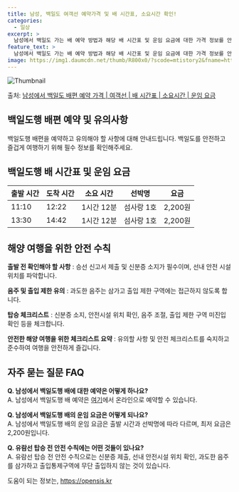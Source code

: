 ```yaml
---
title: 남성, 백일도 여객선 예약가격 및 배 시간표, 소요시간 확인!
categories:
  - 일상
excerpt: >
  남성에서 백일도 가는 배 예약 방법과 해당 배 시간표 및 운임 요금에 대한 가격 정보를 안내 드리겠습니다. 안전하고 재밋는 백일도행 여행을 위해 아래 정보 참고하시기 바랍니다. 백일도행 배편 예약하기 👈 클릭남성에서 백일도행 배 시간표출발 시간도착 시간소요 시간선박명요금11:1012:221시간 12분섬사랑1호2,200원13:3014:421시간 12분섬사랑1호2,200원백일도행 배편 예약하기 👈 클릭남성에서 백일도행 여객선 탑승 시 이용수칙해양 여행을 안전하게 즐기기 위한 중요한 수칙들 1) 출항 전 출발 시간 확인하기: 여객선 출발 시간을 꼭 확인하여 지각을 방지합니다. 2) 충분한 시간 확보하기: 혼잡을 피하기 위해 출발 전 매표소를 미리 방문하고 충분한 여유시간을 확보합니다. 3) 탑승 순서 유의하기..
feature_text: >
  남성에서 백일도 가는 배 예약 방법과 해당 배 시간표 및 운임 요금에 대한 가격 정보를 안내 드리겠습니다. 안전하고 재밋는 백일도행 여행을 위해 아래 정보 참고하시기 바랍니다. 백일도행 배편 예약하기 👈 클릭남성에서 백일도행 배 시간표출발 시간도착 시간소요 시간선박명요금11:1012:221시간 12분섬사랑1호2,200원13:3014:421시간 12분섬사랑1호2,200원백일도행 배편 예약하기 👈 클릭남성에서 백일도행 여객선 탑승 시 이용수칙해양 여행을 안전하게 즐기기 위한 중요한 수칙들 1) 출항 전 출발 시간 확인하기: 여객선 출발 시간을 꼭 확인하여 지각을 방지합니다. 2) 충분한 시간 확보하기: 혼잡을 피하기 위해 출발 전 매표소를 미리 방문하고 충분한 여유시간을 확보합니다. 3) 탑승 순서 유의하기..
image: https://img1.daumcdn.net/thumb/R800x0/?scode=mtistory2&fname=https%3A%2F%2Fblog.kakaocdn.net%2Fdn%2FdOF0Ii%2FbtsHDhd4ZlS%2FtKN4jKyBL5lKtHmIt0raPK%2Fimg.webp
---
```


![Thumbnail](https://img1.daumcdn.net/thumb/R800x0/?scode=mtistory2&fname=https%3A%2F%2Fblog.kakaocdn.net%2Fdn%2FdOF0Ii%2FbtsHDhd4ZlS%2FtKN4jKyBL5lKtHmIt0raPK%2Fimg.webp)

<p>출처: <a href="https://opensis.kr/entry/%EB%82%A8%EC%84%B1%EC%97%90%EC%84%9C-%EB%B0%B1%EC%9D%BC%EB%8F%84-%EB%B0%B0%ED%8E%B8-%EC%98%88%EC%95%BD-%EA%B0%80%EA%B2%A9-%EC%97%AC%EA%B0%9D%EC%84%A0-%EB%B0%B0-%EC%8B%9C%EA%B0%84%ED%91%9C-%EC%86%8C%EC%9A%94%EC%8B%9C%EA%B0%84-%EC%9A%B4%EC%9E%84-%EC%9A%94%EA%B8%88" rel="dofollow">남성에서 백일도 배편 예약 가격 | 여객선 | 배 시간표 | 소요시간 | 운임 요금</a> </p>

## 백일도행 배편 예약 및 유의사항

백일도행 배편을 예약하고 유의해야 할 사항에 대해 안내드립니다. 백일도를 안전하고 즐겁게 여행하기 위해 필수 정보를 확인해주세요.

## **백일도행 배 시간표 및 운임 요금**

**출발 시간** | **도착 시간** | **소요 시간** | **선박명** | **요금**  
---|---|---|---|---  
11:10 | 12:22 | 1시간 12분 | 섬사랑 1호 | 2,200원  
13:30 | 14:42 | 1시간 12분 | 섬사랑 1호 | 2,200원  
  


## **해양 여행을 위한 안전 수칙**

**출발 전 확인해야 할 사항** : 승선 신고서 제출 및 신분증 소지가 필수이며, 선내 안전 시설 위치를 파악합니다.

**음주 및 출입 제한 유의** : 과도한 음주는 삼가고 출입 제한 구역에는 접근하지 않도록 합니다.

**탑승 체크리스트** : 신분증 소지, 안전시설 위치 확인, 음주 조절, 출입 제한 구역 미진입 확인 등을 체크합니다.

**안전한 해양 여행을 위한 체크리스트 요약** : 유의할 사항 및 안전 체크리스트를 숙지하고 준수하여 여행을 안전하게 즐깁니다.



## **자주 묻는 질문 FAQ**

**Q. 남성에서 백일도행 배에 대한 예약은 어떻게 하나요?**  
A. 남성에서 백일도행 배 예약은 [여기](여기에예약페이지주소입력)에서 온라인으로 예약할 수 있습니다.

**Q. 남성에서 백일도행 배의 운임 요금은 어떻게 되나요?**  
A. 남성에서 백일도행 배의 운임 요금은 출발 시간과 선박명에 따라 다르며, 최저 요금은 2,200원입니다.

**Q. 유람선 탑승 전 안전 수칙에는 어떤 것들이 있나요?**  
A. 유람선 탑승 전 안전 수칙으로는 신분증 제출, 선내 안전시설 위치 확인, 과도한 음주를 삼가하고 출입통제구역에 무단 출입하지 않는 것이
있습니다.



 

도움이 되는 정보는, <a href="https://opensis.kr" rel="dofollow">https://opensis.kr</a>


